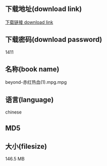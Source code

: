 ## 下载地址(download link)
[下载链接 download link](https://voluble-croquembouche-d321dc.netlify.app/?s=beyond-%E8%B5%A4%E7%BA%A2%E7%83%AD%E8%A1%80%281%29.mpg)

## 下载密码(download password)
1411

## 名称(book name)
beyond-赤红热血(1).mpg.mpg

## 语言(language)
chinese

## MD5


## 大小(filesize)
146.5 MB
